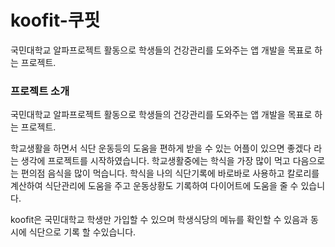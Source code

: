 # koofit-쿠핏
국민대학교 알파프로젝트 활동으로 학생들의 건강관리를 도와주는 앱 개발을 목표로 하는 프로젝트.

### 프로젝트 소개

국민대학교 알파프로젝트 활동으로 학생들의 건강관리를 도와주는 앱 개발을 목표로 하는 프로젝트.

학교생활을 하면서 식단 운동등의 도움을 편하게 받을 수 있는 어플이 있으면 좋겠다 라는 생각에 프로젝트를 시작하였습니다. 학교생활중에는 학식을 가장 많이 먹고 다음으로는 편의점 음식을 많이 먹습니다. 학식을 나의 식단기록에 바로바로 사용하고 칼로리를 계산하여 식단관리에 도움을 주고 운동상황도 기록하여 다이어트에 도움을 줄 수 있습니다.

koofit은 국민대학교 학생만 가입할 수 있으며 학생식당의 메뉴를 확인할 수 있음과 동시에 식단으로 기록 할 수있습니다.
